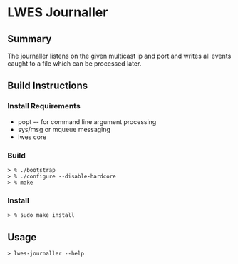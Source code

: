 # LWES Journaller

## Summary
The journaller listens on the given multicast ip and port and writes all
events caught to a file which can be processed later.

## Build Instructions

### Install Requirements
   * popt -- for command line argument processing
   * sys/msg or mqueue messaging
   * lwes core

### Build
```
> % ./bootstrap
> % ./configure --disable-hardcore
> % make
```

### Install
```
> % sudo make install
```

## Usage
```
> lwes-journaller --help
```
